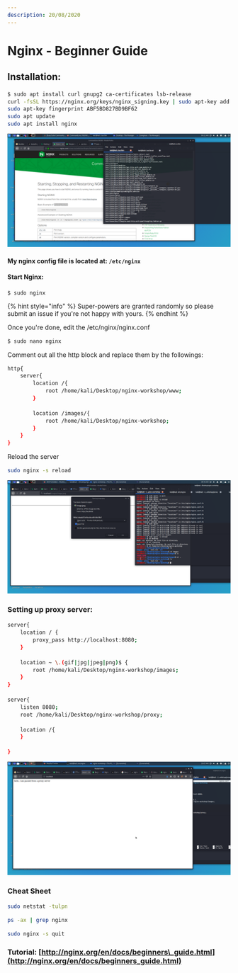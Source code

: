```yaml
---
description: 20/08/2020
---
```


# Nginx - Beginner Guide

## Installation:

```bash
$ sudo apt install curl gnupg2 ca-certificates lsb-release
curl -fsSL https://nginx.org/keys/nginx_signing.key | sudo apt-key add -
sudo apt-key fingerprint ABF5BD827BD9BF62
sudo apt update
sudo apt install nginx
```

![](../.gitbook/assets/image%20%286%29.png)

#### My nginx config file is located at: `/etc/nginx`

#### Start Nginx:

```
$ sudo nginx
```

{% hint style="info" %}
 Super-powers are granted randomly so please submit an issue if you're not happy with yours.
{% endhint %}

Once you're done, edit the /etc/nginx/nginx.conf

```bash
$ sudo nano nginx
```

Comment out all the http block and replace them by the followings: 

```bash
http{
    server{
        location /{
            root /home/kali/Desktop/nginx-workshop/www;
        }
        
        location /images/{
            root /home/kali/Desktop/nginx-workshop;
        }
    }
}
```

Reload the server

```bash
sudo nginx -s reload
```

![](../.gitbook/assets/image%20%284%29.png)

### Setting up proxy server:

```bash
server{
    location / {
        proxy_pass http://localhost:8080;
    }
    
    location ~ \.(gif|jpg|jpeg|png)$ {
        root /home/kali/Desktop/nginx-workshop/images;
    }
}

server{
    listen 8080;
    root /home/kali/Desktop/nginx-workshop/proxy;
    
    location /{
    }

}
```

![](../.gitbook/assets/image%20%282%29.png)

### Cheat Sheet

```bash
sudo netstat -tulpn
```

```bash
ps -ax | grep nginx
```

```bash
sudo nginx -s quit
```

### Tutorial: [http://nginx.org/en/docs/beginners\_guide.html](http://nginx.org/en/docs/beginners_guide.html)

